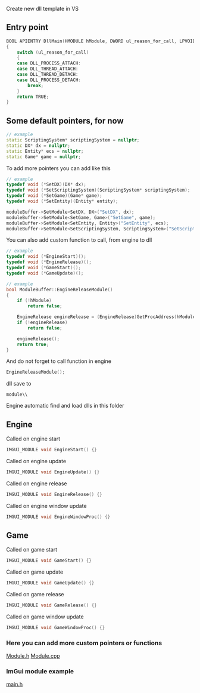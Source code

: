 Create new dll template in VS
## Entry point
```cpp
BOOL APIENTRY DllMain(HMODULE hModule, DWORD ul_reason_for_call, LPVOID lpReserved)
{
	switch (ul_reason_for_call)
	{
	case DLL_PROCESS_ATTACH:
	case DLL_THREAD_ATTACH:
	case DLL_THREAD_DETACH:
	case DLL_PROCESS_DETACH:
		break;
	}
	return TRUE;
}
```
## Some default pointers, for now
```cpp
// example
static ScriptingSystem* scriptingSystem = nullptr;
static DX* dx = nullptr;
static Entity* ecs = nullptr;
static Game* game = nullptr;
```
To add more pointers you can add like this
```cpp
// example
typedef void (*SetDX)(DX* dx);
typedef void (*SetScriptingSystem)(ScriptingSystem* scriptingSystem);
typedef void (*SetGame)(Game* game);
typedef void (*SetEntity)(Entity* entity);
```
```cpp
moduleBuffer->SetModule<SetDX, DX>("SetDX", dx);
moduleBuffer->SetModule<SetGame, Game>("SetGame", game);
moduleBuffer->SetModule<SetEntity, Entity>("SetEntity", ecs);
moduleBuffer->SetModule<SetScriptingSystem, ScriptingSystem>("SetScriptingSystem", scriptingSystem);
```
You can also add custom function to call, from engine to dll
```cpp
// example
typedef void (*EngineStart)();
typedef void (*EngineRelease)();
typedef void (*GameStart)();
typedef void (*GameUpdate)();
```
```cpp
// example
bool ModuleBuffer::EngineReleaseModule()
{
	if (!hModule)
		return false;

	EngineRelease engineRelease = (EngineRelease)GetProcAddress(hModule, "EngineRelease");
	if (!engineRelease)
		return false;

	engineRelease();
	return true;
}
```
And do not forget to call function in engine
```cpp
EngineReleaseModule();
```
dll save to
```
module\\
```
Engine automatic find and load dlls in this folder
## Engine
Called on engine start
```cpp
IMGUI_MODULE void EngineStart() {}
```
Called on engine update
```cpp
IMGUI_MODULE void EngineUpdate() {}
```
Called on engine release
```cpp
IMGUI_MODULE void EngineRelease() {}
```
Called on engine window update
```cpp
IMGUI_MODULE void EngineWindowProc() {}
```

## Game
Called on game start
```cpp
IMGUI_MODULE void GameStart() {}
```
Called on game update
```cpp
IMGUI_MODULE void GameUpdate() {}
```
Called on game release
```cpp
IMGUI_MODULE void GameRelease() {}
```
Called on game window update
```cpp
IMGUI_MODULE void GameWindowProc() {}
```
### Here you can add more custom pointers or functions
[Module.h](https://github.com/HODAKdev/StarEngine/blob/main/STAR/ENGINE/SRC/MODULE/Module.h)
[Module.cpp](https://github.com/HODAKdev/StarEngine/blob/main/STAR/ENGINE/SRC/MODULE/Module.cpp)
### ImGui module example
[main.h](https://github.com/HODAKdev/StarEngine/blob/main/STAR/IMGUI/main.cpp)
